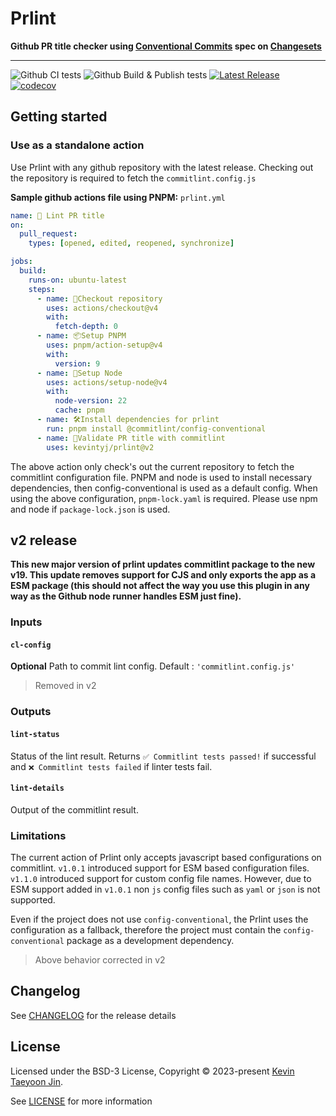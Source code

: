 # Prlint
**Github PR title checker using [Conventional Commits](https://www.conventionalcommits.org/en/v1.0.0/) spec on
[Changesets](https://github.com/changesets/changesets)**

---

![Github CI tests](https://github.com/kevintyj/prlint/actions/workflows/ci.yml/badge.svg?branch=main)
![Github Build & Publish tests](https://github.com/kevintyj/prlint/actions/workflows/publish.yml/badge.svg?branch=main)
[![Latest Release](https://img.shields.io/github/v/release/kevintyj/prlint)](https://github.com/kevintyj/prlint/releases)
[![codecov](https://codecov.io/gh/kevintyj/prlint/graph/badge.svg?token=WBT1WWSLF0)](https://codecov.io/gh/kevintyj/prlint)

## Getting started
### Use as a standalone action
Use Prlint with any github repository with the latest release.
Checking out the repository is required to fetch the `commitlint.config.js`

**Sample github actions file using PNPM:**
`prlint.yml`
```yaml
name: 📝 Lint PR title
on:
  pull_request:
    types: [opened, edited, reopened, synchronize]

jobs:
  build:
    runs-on: ubuntu-latest
    steps:
      - name: 🔖Checkout repository
        uses: actions/checkout@v4
        with:
          fetch-depth: 0
      - name: 📦Setup PNPM
        uses: pnpm/action-setup@v4
        with:
          version: 9
      - name: 🌳Setup Node
        uses: actions/setup-node@v4
        with:
          node-version: 22
          cache: pnpm
      - name: 🛠️Install dependencies for prlint
        run: pnpm install @commitlint/config-conventional
      - name: 📝Validate PR title with commitlint
        uses: kevintyj/prlint@v2
```
The above action only check's out the current repository to fetch the commitlint configuration file.
PNPM and node is used to install necessary dependencies, then config-conventional is used as a default config.
When using the above configuration, `pnpm-lock.yaml` is required. Please use npm and node if `package-lock.json` is used.

## v2 release
**This new major version of prlint updates commitlint package to the new v19.
This update removes support for CJS and only exports the app as a ESM package
(this should not affect the way you use this plugin in any way as the Github
node runner handles ESM just fine).**

### Inputs
#### `cl-config`
**Optional** Path to commit lint config. Default : `'commitlint.config.js'`

> Removed in v2

### Outputs
#### `lint-status`
Status of the lint result. Returns `✅ Commitlint tests passed!` if successful and `❌ Commitlint tests failed` if
linter tests fail.
#### `lint-details`
Output of the commitlint result.

### Limitations
The current action of Prlint only accepts javascript based configurations on commitlint.
`v1.0.1` introduced support for ESM based configuration files. `v1.1.0` introduced support for custom config file names.
However, due to ESM support added in `v1.0.1` non `js` config files such as `yaml` or `json` is not supported.

Even if the project does not use `config-conventional`, the Prlint uses the configuration as a fallback, therefore the
project must contain the `config-conventional` package as a development dependency.

> Above behavior corrected in v2

## Changelog
See [CHANGELOG](CHANGELOG.md) for the release details

## License

Licensed under the BSD-3 License, Copyright © 2023-present [Kevin Taeyoon Jin](https://github.com/kevintyj).

See [LICENSE](./LICENSE) for more information
